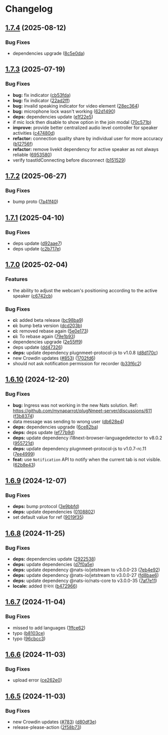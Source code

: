 # Changelog

## [1.7.4](https://github.com/mynaparrot/plugNmeet-client/compare/v1.7.3...v1.7.4) (2025-08-12)


### Bug Fixes

* dependencies upgrade ([8c5e0da](https://github.com/mynaparrot/plugNmeet-client/commit/8c5e0dadb4324fa3fb9c45771067cf33c4d0af7f))

## [1.7.3](https://github.com/mynaparrot/plugNmeet-client/compare/v1.7.2...v1.7.3) (2025-07-19)


### Bug Fixes

* **bug:** fix indicator ([cb53fda](https://github.com/mynaparrot/plugNmeet-client/commit/cb53fda3f4a0aa89c3868015bb88166e93964d0f))
* **bug:** fix indicator ([22ad2ff](https://github.com/mynaparrot/plugNmeet-client/commit/22ad2ff25280be308a8832226217ca2422d55fa5))
* **bug:** invalid speaking indicator for video element ([28ec364](https://github.com/mynaparrot/plugNmeet-client/commit/28ec364e7d357660d580a988ef3f760b9be8b323))
* **bug:** microphone lock wasn't working ([62d1490](https://github.com/mynaparrot/plugNmeet-client/commit/62d1490e5726bda602aac625fb96bafaf088bec0))
* **deps:** dependencies update ([e1f22e5](https://github.com/mynaparrot/plugNmeet-client/commit/e1f22e512691e5ac52081141a4082ee8c19935a3))
* if mic lock then disable to show option in the join modal ([70c571b](https://github.com/mynaparrot/plugNmeet-client/commit/70c571bd5472f2ea64921ac0c15190378f385ffd))
* **improve:** provide better centralized audio level controller for speaker activities ([c47480d](https://github.com/mynaparrot/plugNmeet-client/commit/c47480d16d54f5ee8016aab1ae9b31c20b252593))
* **refactor:** connection quality share by individual user for more accuracy ([b12756f](https://github.com/mynaparrot/plugNmeet-client/commit/b12756f1803a8094f7ccda00f74baa461a913ff3))
* **refactor:** remove livekit dependency for active speaker as not always reliable ([6953580](https://github.com/mynaparrot/plugNmeet-client/commit/6953580fc33ed344a883b62b08a847c2b6f42374))
* verify toastIdConnecting before disconnect ([b151529](https://github.com/mynaparrot/plugNmeet-client/commit/b151529c96dcae6d1b22036c9011ad1b53150b26))

## [1.7.2](https://github.com/mynaparrot/plugNmeet-client/compare/v1.7.1...v1.7.2) (2025-06-27)


### Bug Fixes

* bump proto ([7a41f40](https://github.com/mynaparrot/plugNmeet-client/commit/7a41f40326370623bb10e9c372c1abda152664ce))

## [1.7.1](https://github.com/mynaparrot/plugNmeet-client/compare/v1.7.0...v1.7.1) (2025-04-10)


### Bug Fixes

* deps update ([d92aae7](https://github.com/mynaparrot/plugNmeet-client/commit/d92aae7a13c029e6f72a88ce53a7d6842d69b977))
* deps update ([c2b717e](https://github.com/mynaparrot/plugNmeet-client/commit/c2b717e45950308d7fb794b406a78781524cf30f))

## [1.7.0](https://github.com/mynaparrot/plugNmeet-client/compare/v1.6.10...v1.7.0) (2025-02-04)


### Features

* the ability to adjust the webcam's positioning according to the active speaker ([c6742cb](https://github.com/mynaparrot/plugNmeet-client/commit/c6742cbd5a372fca685f95dc2731fe9c273091a9))


### Bug Fixes

* **ci:** added beta release ([bc98ba9](https://github.com/mynaparrot/plugNmeet-client/commit/bc98ba92c7b8fc75414b79dd8f2f2b962607057c))
* **ci:** bump beta version ([dcd203b](https://github.com/mynaparrot/plugNmeet-client/commit/dcd203b8179604af08de8ae80453aadba9c2d925))
* **ci:** removed rebase again ([5e0e173](https://github.com/mynaparrot/plugNmeet-client/commit/5e0e1730443b80dd5488df0423ed73b6e6aedef1))
* **ci:** To rebase again ([79e1b93](https://github.com/mynaparrot/plugNmeet-client/commit/79e1b935e897b572919ab215693427655b1dca3f))
* dependencies upgrade ([2e55ff9](https://github.com/mynaparrot/plugNmeet-client/commit/2e55ff9e9b331e8f8b231b453442076245852f7b))
* deps update ([dd47326](https://github.com/mynaparrot/plugNmeet-client/commit/dd4732611a62b9575b45dcf77a889362a0c3e85f))
* **deps:** update dependency plugnmeet-protocol-js to v1.0.8 ([d8d170c](https://github.com/mynaparrot/plugNmeet-client/commit/d8d170c640a1c057e21b5cc59a5974f2b4649891))
* new Crowdin updates ([#853](https://github.com/mynaparrot/plugNmeet-client/issues/853)) ([1702fd6](https://github.com/mynaparrot/plugNmeet-client/commit/1702fd6bcd8fe9ab69d5cc164bdfb0c67b1a6c55))
* should not ask notification permission for recorder ([b33f6c2](https://github.com/mynaparrot/plugNmeet-client/commit/b33f6c2dc104e4f000eefc9cf976fae7f89d381d))

## [1.6.10](https://github.com/mynaparrot/plugNmeet-client/compare/v1.6.9...v1.6.10) (2024-12-20)


### Bug Fixes

* **bug:** Ingress was not working in the new Nats solution. Ref: https://github.com/mynaparrot/plugNmeet-server/discussions/611 ([f3b8374](https://github.com/mynaparrot/plugNmeet-client/commit/f3b8374721e082f36ddd8f73c2636e14b7553079))
* data message was sending to wrong user ([db628e4](https://github.com/mynaparrot/plugNmeet-client/commit/db628e4f837c7473d3b0330b633a178cf53a5f77))
* **deps:** dependencies upgrade ([6ce82ba](https://github.com/mynaparrot/plugNmeet-client/commit/6ce82bada17f352fb1c633072fe444924aa98066))
* **deps:** deps update ([ef77b9d](https://github.com/mynaparrot/plugNmeet-client/commit/ef77b9db2e7d993e9dee2594ad42b63a649c29ab))
* **deps:** update dependency i18next-browser-languagedetector to v8.0.2 ([955721d](https://github.com/mynaparrot/plugNmeet-client/commit/955721d0e8d83d92d6787b432ca05b2c31796595))
* **deps:** update dependency plugnmeet-protocol-js to v1.0.7-rc.11 ([7ee4999](https://github.com/mynaparrot/plugNmeet-client/commit/7ee4999bb6418a142a81bde4cf0b14c832111c9b))
* **feat:** use `Notification` API to notify when the current tab is not visible. ([62b8e43](https://github.com/mynaparrot/plugNmeet-client/commit/62b8e436525a61f58e85db639aeb7a19ac27c750))

## [1.6.9](https://github.com/mynaparrot/plugNmeet-client/compare/v1.6.8...v1.6.9) (2024-12-07)


### Bug Fixes

* **deps:** bump protocol ([3e9bbfd](https://github.com/mynaparrot/plugNmeet-client/commit/3e9bbfdf9f1030c4550189880ca6dfb60c530de5))
* **deps:** update dependencies ([0108802](https://github.com/mynaparrot/plugNmeet-client/commit/010880208a473c32844c28b769647bdf236711f1))
* set default value for ref ([9019f35](https://github.com/mynaparrot/plugNmeet-client/commit/9019f35a05ac9f0b9459eb073db629732bb46d7f))

## [1.6.8](https://github.com/mynaparrot/plugNmeet-client/compare/v1.6.7...v1.6.8) (2024-11-25)


### Bug Fixes

* **deps:** dependencies update ([2922538](https://github.com/mynaparrot/plugNmeet-client/commit/2922538edcfad8a9925600f39d45d540d5df17ec))
* **deps:** update dependencies ([d7f0a5e](https://github.com/mynaparrot/plugNmeet-client/commit/d7f0a5e87048e901b77dede9cbde9d969480f698))
* **deps:** update dependency @nats-io/jetstream to v3.0.0-23 ([7eb4e92](https://github.com/mynaparrot/plugNmeet-client/commit/7eb4e92d337d44dff7aef6d8b90ef9375672db58))
* **deps:** update dependency @nats-io/jetstream to v3.0.0-27 ([fd8bae6](https://github.com/mynaparrot/plugNmeet-client/commit/fd8bae6dabadbdd74a6fcf955191cbdd537ec3fa))
* **deps:** update dependency @nats-io/nats-core to v3.0.0-35 ([7af7e11](https://github.com/mynaparrot/plugNmeet-client/commit/7af7e11c4bd498152fca8cc05dac4c0dbf86285f))
* **locale:** added `한국어` ([b472966](https://github.com/mynaparrot/plugNmeet-client/commit/b472966d232fb548a679c09335d602a0fb679ff6))

## [1.6.7](https://github.com/mynaparrot/plugNmeet-client/compare/v1.6.6...v1.6.7) (2024-11-04)


### Bug Fixes

* missed to add languages ([1ffce62](https://github.com/mynaparrot/plugNmeet-client/commit/1ffce626486b0752f7a3dfeb640a89e6e5a27f65))
* typo ([b8103ce](https://github.com/mynaparrot/plugNmeet-client/commit/b8103cef8b67d780f2002be900e14712256eeda7))
* typo ([96cbcc3](https://github.com/mynaparrot/plugNmeet-client/commit/96cbcc3d7228ca9b71a3ae004409650b4adf0f23))

## [1.6.6](https://github.com/mynaparrot/plugNmeet-client/compare/v1.6.5...v1.6.6) (2024-11-03)


### Bug Fixes

* upload error ([ce262e0](https://github.com/mynaparrot/plugNmeet-client/commit/ce262e02f01a491bd399f4b988243bfed7cb0229))

## [1.6.5](https://github.com/mynaparrot/plugNmeet-client/compare/v1.6.4...v1.6.5) (2024-11-03)


### Bug Fixes

* new Crowdin updates ([#783](https://github.com/mynaparrot/plugNmeet-client/issues/783)) ([d80df3e](https://github.com/mynaparrot/plugNmeet-client/commit/d80df3e7df427ccfcb108d9b2a9e9d84d3c6c0ed))
* release-please-action ([2f58b73](https://github.com/mynaparrot/plugNmeet-client/commit/2f58b73483eafea72ac9edaf50e16372ac0158cb))
